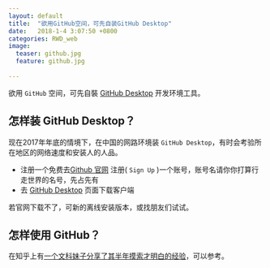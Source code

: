 ```yaml
---
layout: default
title:  "欲用GitHub空间，可先自装GitHub Desktop"
date:   2018-1-4 3:07:50 +0800
categories: RWD_web
image:
  teaser: github.jpg
  feature: github.jpg
  
---
```

欲用 `GitHub` 空间，可先自裝 [GitHub Desktop][GitHub_Desktop] 开发环境工具。
 
## 怎样装 GitHub Desktop？
 
现在2017年年底的情境下，在中国的网路环境装 `GitHub Desktop`，有时会考验所在地区的网络速度和安装人的人品。
 
- 注册一个免费去[Github 官网][Github官网] 注册( `Sign Up` )一个账号，账号名请你你打算行走世界的名号，先占先有
- 去 [GitHub Desktop][GitHub_Desktop] 页面下载客户端 
 
若官网下载不了，可新的离线安装版本，或找朋友们试试。
 
## 怎样使用 GitHub？
 
在知乎上有[一个文科妹子分享了其半年摸索才明白的经验][文科妹子用GitHub]，可以参考。
 
 
[GitHub_Desktop]: https://desktop.github.com/
[Github官网]: https://github.com/
[文科妹子用GitHub]: https://www.zhihu.com/question/20070065 


